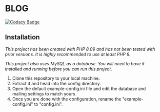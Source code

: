 # BLOG
[![Codacy Badge](https://bit.ly/2UwnMKg)](https://bit.ly/3z8SRmo)
##  Installation
*This project has been created with PHP 8.09 and has not been tested with prior versions. It is highly recommended to use at least PHP 8.*

*This project also uses MySQL as a database. You will need to have it installed and running before you can run this project.*

1. Clone this repository to your local machine.
2. Extract it and head into the config directory.
3. Open the default example-config.ini file and edit the database and mailing settings to match yours.
4. Once you are done with the configuration, rename the "example-config.ini" to "config.ini".
